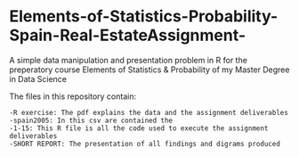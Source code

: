 # Elements-of-Statistics-Probability-Spain-Real-EstateAssignment-
A simple data manipulation and presentation problem in R for the preperatory course Elements of Statistics &amp; Probability of my Master Degree in Data Science

The files in this repository contain:

    -R exercise: The pdf explains the data and the assignment deliverables
    -spain2005: In this csv are contained the 
    -1-15: This R file is all the code used to execute the assignment deliverables
    -SHORT REPORT: The presentation of all findings and digrams produced
